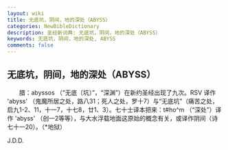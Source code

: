 ```yaml
---
layout: wiki
title: 无底坑，阴间，地的深处（ABYSS）
categories: NewBibleDictionary
description: 圣经新词典: 无底坑，阴间，地的深处（ABYSS）
keywords: 无底坑，阴间，地的深处, ABYSS
comments: false
---
```


## 无底坑，阴间，地的深处（ABYSS）

　　腊：abyssos （“无底〔坑〕”，“深渊”）在新约圣经出现了九次。RSV 译作 'abyss' （鬼魔所居之处，路八31；死人之处，罗十7）与“无底坑”（痛苦之处，启九1-2、11，十一7，十七8，廿1、3）。七十士译本把来：t#ho^m （“深处”）译作 'abyss' （创一2等等），与大水浮载地面这原始的概念有关，或译作阴间（诗七十一20）。（*地狱）

J.D.D.









